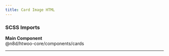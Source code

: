 ```yaml
---
title: Card Image HTML
---
```


### SCSS Imports

**Main Component**\
@n8d/htwoo-core/components/cards

***